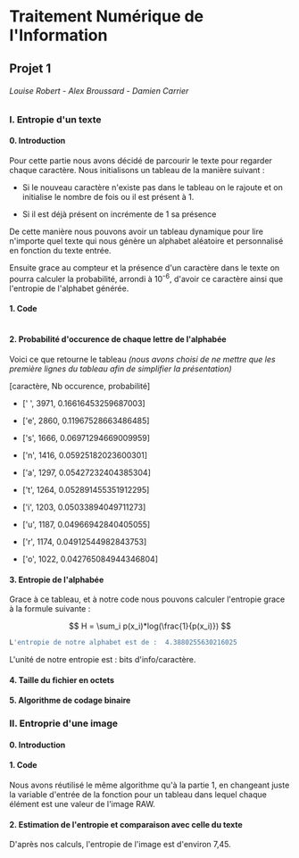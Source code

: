 # Traitement Numérique de l'Information

## Projet 1

###### Louise Robert - Alex Broussard - Damien Carrier

### I. Entropie d'un texte

#### 0. Introduction

Pour cette partie nous avons décidé de parcourir le texte pour regarder chaque caractère. Nous initialisons un tableau de la manière suivant : 

- Si le nouveau caractère n'existe pas dans le tableau on le rajoute et on initialise le nombre de fois ou il est présent à 1.

- Si il est déjà présent on incrémente de 1 sa présence

De cette manière nous pouvons avoir un tableau dynamique pour lire n'importe quel texte qui nous génère un alphabet aléatoire et personnalisé en fonction du texte entrée. 

Ensuite grace au compteur et la présence d'un caractère dans le texte on pourra calculer la probabilité, arrondi à 10<sup>-6</sup>, d'avoir ce caractère ainsi que l'entropie de l'alphabet générée.

#### 1. Code

```python

```

#### 2. Probabilité d'occurence de chaque lettre de l'alphabée

Voici ce que retourne le tableau *(nous avons choisi de ne mettre que les première lignes du tableau afin de simplifier la présentation)*

[caractère, Nb occurence, probabilité]

- [' ', 3971, 0.16616453259687003]

- ['e', 2860, 0.11967528663486485]

- ['s', 1666, 0.06971294669009959]

- ['n', 1416, 0.05925182023600301]

- ['a', 1297, 0.05427232404385304]

- ['t', 1264, 0.052891455351912295]

- ['i', 1203, 0.05033894049711273]

- ['u', 1187, 0.04966942840405055]

- ['r', 1174, 0.04912544982843753]

- ['o', 1022, 0.042765084944346804]

#### 3. Entropie de l'alphabée

Grace à ce tableau, et à notre code nous pouvons calculer l'entropie grace à la formule suivante : 

$$
H = \sum_i p(x_i)*log(\frac{1}{p(x_i)})
$$

```bash
L'entropie de notre alphabet est de :  4.3880255630216025
```

L'unité de notre entropie est : bits d'info/caractère.

#### 4. Taille du fichier en octets

#### 5. Algorithme de codage binaire

### II. Entroprie d'une image

#### 0. Introduction

#### 1. Code

Nous avons réutilisé le même algorithme qu'à la partie 1, en changeant juste la variable d'entrée de la fonction pour un tableau dans lequel chaque élément est une valeur de l'image RAW.

#### 2. Estimation de l'entropie et comparaison avec celle du texte

D'après nos calculs, l'entropie de l'image est d'environ 7,45.
